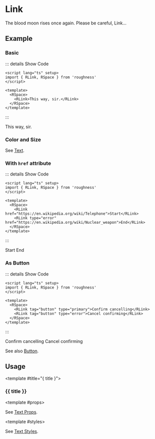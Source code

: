 <script lang="ts" setup>
import { RLink, RSpace } from 'roughness'
</script>

# Link

The blood moon rises once again. Please be careful, Link...

## Example

### Basic

::: details Show Code

```vue
<script lang="ts" setup>
import { RLink, RSpace } from 'roughness'
</script>

<template>
  <RSpace>
    <RLink>This way, sir.</RLink>
  </RSpace>
</template>
```

:::

<RSpace>
  <RLink>This way, sir.</RLink>
</RSpace>

### Color and Size

See [Text](/components/text).

### With `href` attribute

::: details Show Code

```vue
<script lang="ts" setup>
import { RLink, RSpace } from 'roughness'
</script>

<template>
  <RSpace>
    <RLink href="https://en.wikipedia.org/wiki/Telephone">Start</RLink>
    <RLink type="error" href="https://en.wikipedia.org/wiki/Nuclear_weapon">End</RLink>
  </RSpace>
</template>
```

:::

<RSpace>
  <RLink href="https://en.wikipedia.org/wiki/Telephone">Start</RLink>
  <RLink type="error" href="https://en.wikipedia.org/wiki/Nuclear_weapon">End</RLink>
</RSpace>

### As Button

::: details Show Code

```vue
<script lang="ts" setup>
import { RLink, RSpace } from 'roughness'
</script>

<template>
  <RSpace>
    <RLink tag="button" type="primary">Confirm cancelling</RLink>
    <RLink tag="button" type="error">Cancel confirming</RLink>
  </RSpace>
</template>
```

:::

<RSpace>
  <RLink tag="button" type="primary">Confirm cancelling</RLink>
  <RLink tag="button" type="error">Cancel confirming</RLink>
</RSpace>

See also [Button](/components/button#tag).

## Usage

<RUsage file="src/link/index.vue">

  <template #title="{ title }">

  ### {{ title }}

  </template>

  <template #props>

  <RProp name="...">

  See [Text Props](/components/text#props).

  </RProp>

  </template>

  <template #styles>

  <RStyle name="...">

  See [Text Styles](/components/text#styles).

  </RStyle>

  </template>

</RUsage>
